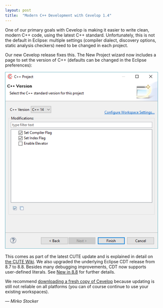 ```yaml
---
layout: post
title:  "Modern C++ Development with Cevelop 1.4"
---
```


One of our primary goals with Cevelop is making it easier to write clean, modern C++ code, using the latest C++ standard. Unfortunately, this is not the default in Eclipse: multiple settings (compiler dialect, discovery options, static analysis checkers) need to be changed in each project.

Our new Cevelop release fixes this. The New Project wizard now includes a page to set the version of C++ (defaults can be changed in the Eclipse preferences):

![New Project wizard](/img/elevenator-project-wizard.png)

This comes as part of the latest CUTE update and is explained in detail on [the CUTE Wiki](http://www.cute-test.com/projects/cute/wiki/Elevenator).  We also upgraded the underlying Eclipse CDT release from 8.7 to 8.8. Besides many debugging improvements, CDT now supports user-defined literals. See [New in 8.8](https://wiki.eclipse.org/CDT/User/NewIn88) for further details.

We recommend [downloading a fresh copy of Cevelop](/download) because updating is still not reliable on all platforms (you can of course continue to use your existing workspaces). 

<p class="pull-right">
  <em>&mdash; Mirko Stocker</em>
</p>

